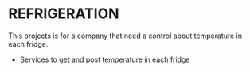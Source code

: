 # REFRIGERATION

This projects is for a company that need a control about temperature in each fridge.

* Services to get and post temperature in each fridge
